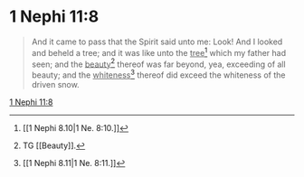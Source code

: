 # 1 Nephi 11:8

> And it came to pass that the Spirit said unto me: Look! And I looked and beheld a tree; and it was like unto the <u>tree</u>[^a] which my father had seen; and the <u>beauty</u>[^b] thereof was far beyond, yea, exceeding of all beauty; and the <u>whiteness</u>[^c] thereof did exceed the whiteness of the driven snow.

[1 Nephi 11:8](https://www.churchofjesuschrist.org/study/scriptures/bofm/1-ne/11?lang=eng&id=p8#p8)


[^a]: [[1 Nephi 8.10|1 Ne. 8:10.]]
[^b]: TG [[Beauty]].
[^c]: [[1 Nephi 8.11|1 Ne. 8:11.]]
